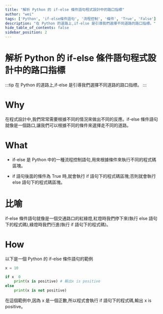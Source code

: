 ```yaml
---
title: "解析 Python 的 if-else 條件語句程式設計中的路口指標"
author: "wei"
tags: ['Python', 'if-else條件語句', '流程控制', '條件', 'True', 'False']
description: "在 Python 的道路上,if-else 是引導我們選擇不同道路的路口指標。"
hide_table_of_contents: false
sidebar_position: 2
---
```


# 解析 Python 的 if-else 條件語句程式設計中的路口指標

:::tip
在 Python 的道路上,if-else 是引導我們選擇不同道路的路口指標。
:::

# Why

在程式設計中,我們常常需要根據不同的情況來做出不同的反應。if-else 條件語句就像是一個路口,讓我們可以根據不同的條件來選擇走不同的道路。

# What

- if-else 是 Python 中的一種流程控制語句,用來根據條件來執行不同的程式碼區塊。

- if 語句後面的條件為 True 時,就會執行 if 語句下的程式碼區塊;否則就會執行 else 語句下的程式碼區塊。

# 比喻

if-else 條件語句就像是一個交通路口的紅綠燈,紅燈時我們停下來(執行 else 語句下的程式碼),綠燈時我們行進(執行 if 語句下的程式碼)。

# How

以下是一個 Python 的 if-else 條件語句的範例

```python
x = 10

if x  0
    print(x is positive) # 輸出x is positive
else
    print(x is not positive)
```

在這個範例中,因為 x 是一個正數,所以程式會執行 if 語句下的程式碼,輸出 x is positive。

